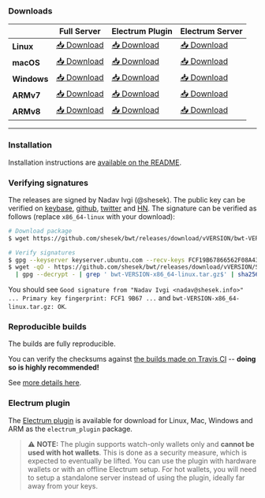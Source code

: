 
### Downloads

|           | **Full Server** | **Electrum Plugin** | **Electrum Server**
|-----------|------|-----------------|-------------
| **Linux** | [📥 Download](https://github.com/shesek/bwt/releases/download/vVERSION/bwt-VERSION-x86_64-linux.tar.gz) | [📥 Download](https://github.com/shesek/bwt/releases/download/vVERSION/bwt-VERSION-electrum_plugin-x86_64-linux.tar.gz) | [📥 Download](https://github.com/shesek/bwt/releases/download/vVERSION/bwt-VERSION-electrum_only-x86_64-linux.tar.gz) |
| **macOS** | [📥 Download](https://github.com/shesek/bwt/releases/download/vVERSION/bwt-VERSION-x86_64-osx.zip) | [📥 Download](https://github.com/shesek/bwt/releases/download/vVERSION/bwt-VERSION-electrum_plugin-x86_64-osx.zip) | [📥 Download](https://github.com/shesek/bwt/releases/download/vVERSION/bwt-VERSION-electrum_only-x86_64-osx.zip) |
| **Windows** | [📥 Download](https://github.com/shesek/bwt/releases/download/vVERSION/bwt-VERSION-x86_64-win.zip) | [📥 Download](https://github.com/shesek/bwt/releases/download/vVERSION/bwt-VERSION-electrum_plugin-x86_64-win.zip) | [📥 Download](https://github.com/shesek/bwt/releases/download/vVERSION/bwt-VERSION-electrum_only-x86_64-win.zip) |
| **ARMv7** | [📥 Download](https://github.com/shesek/bwt/releases/download/vVERSION/bwt-VERSION-arm32v7.tar.gz) | [📥 Download](https://github.com/shesek/bwt/releases/download/vVERSION/bwt-VERSION-electrum_plugin-arm32v7.tar.gz) | [📥 Download](https://github.com/shesek/bwt/releases/download/vVERSION/bwt-VERSION-electrum_only-arm32v7.tar.gz) |
| **ARMv8** | [📥 Download](https://github.com/shesek/bwt/releases/download/vVERSION/bwt-VERSION-arm64v8.tar.gz) | [📥 Download](https://github.com/shesek/bwt/releases/download/vVERSION/bwt-VERSION-electrum_plugin-arm64v8.tar.gz) | [📥 Download](https://github.com/shesek/bwt/releases/download/vVERSION/bwt-VERSION-electrum_only-arm64v8.tar.gz) |

------------

### Installation

Installation instructions are [available on the README](https://github.com/shesek/bwt#installation).

### Verifying signatures

The releases are signed by Nadav Ivgi (@shesek). The public key can be verified on [keybase](https://keybase.io/nadav), [github](https://api.github.com/users/shesek/gpg_keys), [twitter](https://twitter.com/shesek) and [HN](https://news.ycombinator.com/user?id=nadaviv). The signature can be verified as follows (replace `x86_64-linux` with your download):

```bash
# Download package
$ wget https://github.com/shesek/bwt/releases/download/vVERSION/bwt-VERSION-x86_64-linux.tar.gz

# Verify signatures
$ gpg --keyserver keyserver.ubuntu.com --recv-keys FCF19B67866562F08A43AAD681F6104CD0F150FC
$ wget -qO - https://github.com/shesek/bwt/releases/download/vVERSION/SHA256SUMS.asc \
  | gpg --decrypt - | grep ' bwt-VERSION-x86_64-linux.tar.gz$' | sha256sum -c -
```

You should see `Good signature from "Nadav Ivgi <nadav@shesek.info>" ... Primary key fingerprint: FCF1 9B67 ...` and `bwt-VERSION-x86_64-linux.tar.gz: OK`.

### Reproducible builds

The builds are fully reproducible.

You can verify the checksums against [the builds made on Travis CI](https://travis-ci.org/github/shesek/bwt) -- **doing so is highly recommended!**

See [more details here](https://github.com/shesek/bwt#reproducible-builds).

### Electrum plugin

The [Electrum plugin](https://github.com/shesek/bwt#electrum-plugin) is available for download for Linux, Mac, Windows and ARM as the `electrum_plugin` package.

> ⚠️ **NOTE:** The plugin supports watch-only wallets only and **cannot be used with hot wallets**. This is done as a security measure, which is expected to eventually be lifted. You can use the plugin with hardware wallets or with an offline Electrum setup. For hot wallets, you will need to setup a standalone server instead of using the plugin, ideally far away from your keys.
